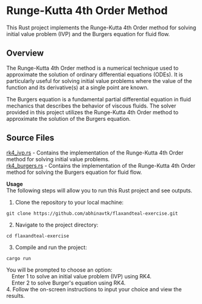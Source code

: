 # Runge-Kutta 4th Order Method

This Rust project implements the Runge-Kutta 4th Order method for solving initial value problem (IVP) and the Burgers equation for fluid flow. <br>

## Overview
The Runge-Kutta 4th Order method is a numerical technique used to approximate the solution of ordinary differential equations (ODEs). It is particularly useful for solving initial value problems where the value of the function and its derivative(s) at a single point are known.<br>

The Burgers equation is a fundamental partial differential equation in fluid mechanics that describes the behavior of viscous fluids. The solver provided in this project utilizes the Runge-Kutta 4th Order method to approximate the solution of the Burgers equation. <br>

## Source Files <br>
[rk4_ivp.rs](https://github.com/abhinavtk/flaxandteal-exercise/blob/main/src/rk4_ivp.rs) - Contains the implementation of the Runge-Kutta 4th Order method for solving initial value problems.  <br>
[rk4_burgers.rs](https://github.com/abhinavtk/flaxandteal-exercise/blob/main/src/rk4_burgers.rs) - Contains the implementation of the Runge-Kutta 4th Order method for solving the Burgers equation for fluid flow. <br>

**Usage** <br>
The following steps will allow you to run this Rust project and see outputs.
1. Clone the repository to your local machine:  
```
git clone https://github.com/abhinavtk/flaxandteal-exercise.git
```
2. Navigate to the project directory: 
```
cd flaxandteal-exercise
```
3. Compile and run the project:
```
cargo run
```
You will be prompted to choose an option:  <br>
&emsp;Enter 1 to solve an initial value problem (IVP) using RK4. <br>
&emsp;Enter 2 to solve Burger's equation using RK4. <br>
4. Follow the on-screen instructions to input your choice and view the results. <br>
